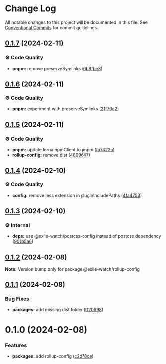# Change Log

All notable changes to this project will be documented in this file.
See [Conventional Commits](https://conventionalcommits.org) for commit guidelines.

## [0.1.7](https://github.com/exile-watch/nucleus/compare/@exile-watch/rollup-config@0.1.6...@exile-watch/rollup-config@0.1.7) (2024-02-11)


### ⚙️ Code Quality

* **pnpm:** remove preserveSymlinks ([6b9fbe3](https://github.com/exile-watch/nucleus/commit/6b9fbe3138b4ac4ecd1c53186e6d27636a095eeb))



## [0.1.6](https://github.com/exile-watch/nucleus/compare/@exile-watch/rollup-config@0.1.5...@exile-watch/rollup-config@0.1.6) (2024-02-11)


### ⚙️ Code Quality

* **pnpm:** experiment with preserveSymlinks ([21f70c2](https://github.com/exile-watch/nucleus/commit/21f70c2fa6bd59ef184b743fa8b20740d10dac06))



## [0.1.5](https://github.com/exile-watch/nucleus/compare/@exile-watch/rollup-config@0.1.4...@exile-watch/rollup-config@0.1.5) (2024-02-11)


### ⚙️ Code Quality

* **pnpm:** update lerna npmClient to pnpm ([fa7422a](https://github.com/exile-watch/nucleus/commit/fa7422a2b874dd9ea651d635b9e89cecf24b20b5))
* **rollup-config:** remove dist ([4809647](https://github.com/exile-watch/nucleus/commit/48096479b9789da11a7e3cc051dcad4b692d1516))



## [0.1.4](https://github.com/exile-watch/nucleus/compare/@exile-watch/rollup-config@0.1.3...@exile-watch/rollup-config@0.1.4) (2024-02-10)


### ⚙️ Code Quality

* **config:** remove less extension in pluginIncludePaths ([4fa4753](https://github.com/exile-watch/nucleus/commit/4fa475340c0f0bbe5f99331f806d69a656b3db93))



## [0.1.3](https://github.com/exile-watch/nucleus/compare/@exile-watch/rollup-config@0.1.2...@exile-watch/rollup-config@0.1.3) (2024-02-10)


### ⚙️ Internal

* **deps:** use @exile-watch/postcss-config instead of postcss dependency ([901b5a6](https://github.com/exile-watch/nucleus/commit/901b5a664c0b5c286dee535f6e4bb91c5e25946a))



## [0.1.2](https://github.com/exile-watch/nucleus/compare/@exile-watch/rollup-config@0.1.1...@exile-watch/rollup-config@0.1.2) (2024-02-08)

**Note:** Version bump only for package @exile-watch/rollup-config





## [0.1.1](https://github.com/exile-watch/nucleus/compare/@exile-watch/rollup-config@0.1.0...@exile-watch/rollup-config@0.1.1) (2024-02-08)


### Bug Fixes

* **packages:** add missing dist folder ([ff20698](https://github.com/exile-watch/nucleus/commit/ff206984b18a24c271eeb5fd2bb476c538c3ea58))





# 0.1.0 (2024-02-08)


### Features

* **packages:** add rollup-config ([c2d78ce](https://github.com/exile-watch/nucleus/commit/c2d78ce74710cfa28ed15a2d1800ffa1c8f07a37))
